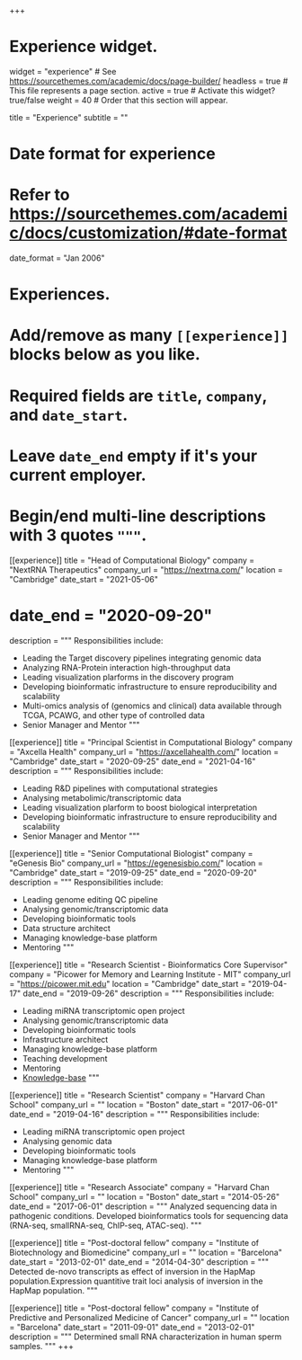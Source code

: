 +++
# Experience widget.
widget = "experience"  # See https://sourcethemes.com/academic/docs/page-builder/
headless = true  # This file represents a page section.
active = true  # Activate this widget? true/false
weight = 40  # Order that this section will appear.

title = "Experience"
subtitle = ""

# Date format for experience
#   Refer to https://sourcethemes.com/academic/docs/customization/#date-format
date_format = "Jan 2006"

# Experiences.
#   Add/remove as many `[[experience]]` blocks below as you like.
#   Required fields are `title`, `company`, and `date_start`.
#   Leave `date_end` empty if it's your current employer.
#   Begin/end multi-line descriptions with 3 quotes `"""`.
[[experience]]
  title = "Head of Computational Biology"
  company = "NextRNA Therapeutics"
  company_url = "https://nextrna.com/"
  location = "Cambridge"
  date_start = "2021-05-06"
  # date_end = "2020-09-20"
  description = """
  Responsibilities include:

  * Leading the Target discovery pipelines integrating genomic data
  * Analyzing RNA-Protein interaction high-throughput data
  * Leading visualization plarforms in the discovery program
  * Developing bioinformatic infrastructure to ensure reproducibility and scalability
  * Multi-omics analysis of (genomics and clinical) data available through TCGA, PCAWG, and other type of controlled data
  * Senior Manager and Mentor
  """

[[experience]]
  title = "Principal Scientist in Computational Biology"
  company = "Axcella Health"
  company_url = "https://axcellahealth.com/"
  location = "Cambridge"
  date_start = "2020-09-25"
  date_end = "2021-04-16"
  description = """
  Responsibilities include:

  * Leading R&D pipelines with computational strategies
  * Analysing metabolimic/transcriptomic data
  * Leading visualization plarform to boost biological interpretation
  * Developing bioinformatic infrastructure to ensure reproducibility and scalability
  * Senior Manager and Mentor
  """
 
[[experience]]
  title = "Senior Computational Biologist"
  company = "eGenesis Bio"
  company_url = "https://egenesisbio.com/"
  location = "Cambridge"
  date_start = "2019-09-25"
  date_end = "2020-09-20"
  description = """
  Responsibilities include:

  * Leading genome editing QC pipeline
  * Analysing genomic/transcriptomic data
  * Developing bioinformatic tools
  * Data structure architect
  * Managing knowledge-base platform
  * Mentoring 
  """

[[experience]]
  title = "Research Scientist - Bioinformatics Core Supervisor"
  company = "Picower for Memory and Learning Institute - MIT"
  company_url = "https://picower.mit.edu"
  location = "Cambridge"
  date_start = "2019-04-17"
  date_end = "2019-09-26"
  description = """
  Responsibilities include:

  * Leading miRNA transcriptomic open project
  * Analysing genomic/transcriptomic data
  * Developing bioinformatic tools
  * Infrastructure architect
  * Managing knowledge-base platform
  * Teaching development
  * Mentoring
  * [Knowledge-base](https://pilm-bioinformatics.github.io/knowledgebase/)
  """

[[experience]]
  title = "Research Scientist"
  company = "Harvard Chan School"
  company_url = ""
  location = "Boston"
  date_start = "2017-06-01"
  date_end = "2019-04-16"
  description = """
  Responsibilities include:

  * Leading miRNA transcriptomic open project
  * Analysing genomic data
  * Developing bioinformatic tools
  * Managing knowledge-base platform
  * Mentoring
  """

[[experience]]
  title = "Research Associate"
  company = "Harvard Chan School"
  company_url = ""
  location = "Boston"
  date_start = "2014-05-26"
  date_end = "2017-06-01"
  description = """
  Analyzed sequencing data in pathogenic conditions. Developed bioinformatics tools for sequencing data (RNA-seq, smallRNA-seq, ChIP-seq, ATAC-seq).
  """

[[experience]]
  title = "Post-doctoral fellow"
  company = "Institute of Biotechnology and Biomedicine"
  company_url = ""
  location = "Barcelona"
  date_start = "2013-02-01"
  date_end = "2014-04-30"
  description = """
  Detected de-novo transcripts as effect of inversion in the HapMap population.Expression quantitive trait loci analysis of inversion in the HapMap population.
  """

[[experience]]
  title = "Post-doctoral fellow"
  company = "Institute of Predictive and Personalized Medicine of Cancer"
  company_url = ""
  location = "Barcelona"
  date_start = "2011-09-01"
  date_end = "2013-02-01"
  description = """
  Determined small RNA characterization in human sperm samples.
  """
+++
